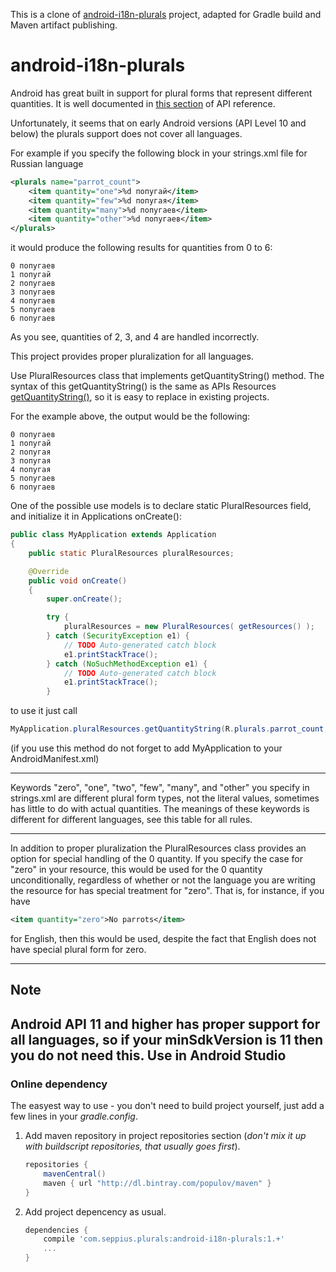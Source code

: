 This is a clone of [android-i18n-plurals](https://code.google.com/p/android-i18n-plurals/) project, adapted for Gradle build and Maven artifact publishing.

android-i18n-plurals
====================
Android has great built in support for plural forms that represent different quantities. It is well documented in [this section](http://developer.android.com/guide/topics/resources/string-resource.html#Plurals) of API reference.

Unfortunately, it seems that on early Android versions (API Level 10 and below) the plurals support does not cover all languages.

For example if you specify the following block in your strings.xml file for Russian language

```xml
<plurals name="parrot_count">
    <item quantity="one">%d попугай</item>
    <item quantity="few">%d попугая</item>
    <item quantity="many">%d попугаев</item>
    <item quantity="other">%d попугаев</item>
</plurals>
```

it would produce the following results for quantities from 0 to 6:

    0 попугаев
    1 попугай
    2 попугаев
    3 попугаев
    4 попугаев
    5 попугаев
    6 попугаев
As you see, quantities of 2, 3, and 4 are handled incorrectly.

This project provides proper pluralization for all languages.

Use PluralResources class that implements getQuantityString() method. The syntax of this getQuantityString() is the same as APIs Resources [getQuantityString()](http://developer.android.com/reference/android/content/res/Resources.html#getQuantityString%28int,%20int%29), so it is easy to replace in existing projects.

For the example above, the output would be the following:

    0 попугаев
    1 попугай
    2 попугая
    3 попугая
    4 попугая
    5 попугаев
    6 попугаев
One of the possible use models is to declare static PluralResources field, and initialize it in Applications onCreate():

```java
public class MyApplication extends Application
{
    public static PluralResources pluralResources;

    @Override
    public void onCreate()
    {
        super.onCreate();

        try {
            pluralResources = new PluralResources( getResources() );
        } catch (SecurityException e1) {
            // TODO Auto-generated catch block
            e1.printStackTrace();
        } catch (NoSuchMethodException e1) {
            // TODO Auto-generated catch block
            e1.printStackTrace();
        }
```

to use it just call

```java
MyApplication.pluralResources.getQuantityString(R.plurals.parrot_count, n, n );
```
(if you use this method do not forget to add MyApplication to your AndroidManifest.xml)

--------
Keywords "zero", "one", "two", "few", "many", and "other" you specify in strings.xml are different plural form types, not the literal values, sometimes has little to do with actual quantities. The meanings of these keywords is different for different languages, see this table for all rules.

--------
In addition to proper pluralization the PluralResources class provides an option for special handling of the 0 quantity. If you specify the case for "zero" in your resource, this would be used for the 0 quantity unconditionally, regardless of whether or not the language you are writing the resource for has special treatment for "zero". That is, for instance, if you have

```xml
<item quantity="zero">No parrots</item>
```
for English, then this would be used, despite the fact that English does not have special plural form for zero.

--------
Note
----
Android API 11 and higher has proper support for all languages, so **if your minSdkVersion is 11 then you do not need this**.
Use in Android Studio
--------------
### Online dependency ###
The easyest way to use - you don't need to build project yourself, just add a few lines in your *gradle.config*.

1. Add maven repository in project repositories section (*don't mix it up with buildscript repositories, that usually goes first*).

    ```groovy
    repositories {
        mavenCentral()
        maven { url "http://dl.bintray.com/populov/maven" }
    }
    ```

2. Add project depencency as usual.

    ```groovy
    dependencies {
        compile 'com.seppius.plurals:android-i18n-plurals:1.+'
        ...
    }
    ```
